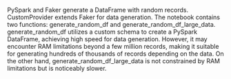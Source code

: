 PySpark and Faker generate a DataFrame with random records. CustomProvider extends Faker for data generation. The notebook contains two functions: generate_random_df and generate_random_df_large_data.
generate_random_df utilizes a custom schema to create a PySpark DataFrame, achieving high speed for data generation. However, it may encounter RAM limitations beyond a few million records, making it suitable for generating hundreds of thousands of records depending on the data.
On the other hand, generate_random_df_large_data is not constrained by RAM limitations but is noticeably slower.
